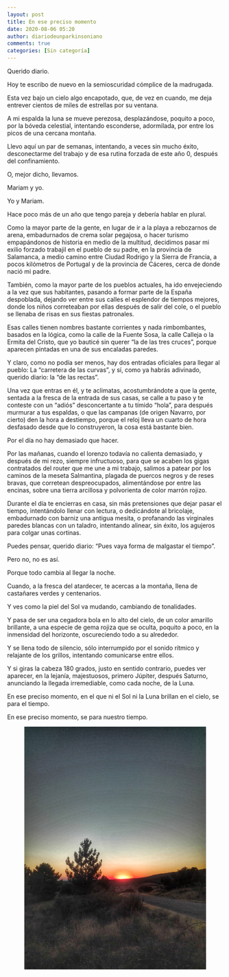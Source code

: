 ```yaml
---
layout: post
title: En ese preciso momento
date: 2020-08-06 05:20
author: diariodeunparkinsoniano
comments: true
categories: [Sin categoría]
---
```

<!-- wp:paragraph -->
<p>Querido diario.</p>
<!-- /wp:paragraph -->

<!-- wp:paragraph -->
<p>Hoy te escribo de nuevo en la semioscuridad cómplice de la madrugada.</p>
<!-- /wp:paragraph -->

<!-- wp:paragraph -->
<p>Esta vez bajo un cielo algo encapotado, que, de vez en cuando, me deja entrever cientos de miles de estrellas por su ventana.</p>
<!-- /wp:paragraph -->

<!-- wp:paragraph -->
<p>A mi espalda la luna se mueve perezosa, desplazándose, poquito a poco, por la bóveda celestial, intentando esconderse, adormilada, por entre los picos de una cercana montaña.</p>
<!-- /wp:paragraph -->

<!-- wp:paragraph -->
<p>Llevo aquí un par de semanas, intentando, a veces sin mucho éxito, desconectarme del trabajo y de esa rutina forzada de este año 0, después del confinamiento.</p>
<!-- /wp:paragraph -->

<!-- wp:paragraph -->
<p>O, mejor dicho, llevamos.</p>
<!-- /wp:paragraph -->

<!-- wp:paragraph -->
<p>Mariam y yo.</p>
<!-- /wp:paragraph -->

<!-- wp:paragraph -->
<p>Yo y Mariam.</p>
<!-- /wp:paragraph -->

<!-- wp:paragraph -->
<p>Hace poco más de un año que tengo pareja y debería hablar en plural.</p>
<!-- /wp:paragraph -->

<!-- wp:paragraph -->
<p>Como la mayor parte de la gente, en lugar de ir a la playa a rebozarnos de arena, embadurnados de crema solar pegajosa, o hacer turismo empapándonos de historia en medio de la multitud, decidimos pasar mi exilio forzado trabajil en el pueblo de su padre, en la provincia de Salamanca, a medio camino entre Ciudad Rodrigo y la Sierra de Francia, a pocos kilómetros de Portugal y de la provincia de Cáceres, cerca de donde nació mi padre.</p>
<!-- /wp:paragraph -->

<!-- wp:paragraph -->
<p>También, como la mayor parte de los pueblos actuales, ha ido envejeciendo a la vez que sus habitantes, pasando a formar parte de la España despoblada, dejando ver entre sus calles el esplendor de tiempos mejores, donde los niños correteaban por ellas después de salir del cole, o el pueblo se llenaba de risas en sus fiestas patronales.</p>
<!-- /wp:paragraph -->

<!-- wp:paragraph -->
<p>Esas calles tienen nombres bastante corrientes y nada rimbombantes, basados en la lógica, como la calle de la Fuente Sosa, la calle Calleja o la Ermita del Cristo, que yo bauticé sin querer “la de las tres cruces”, porque aparecen pintadas en una de sus encaladas paredes.</p>
<!-- /wp:paragraph -->

<!-- wp:paragraph -->
<p>Y claro, como no podía ser menos, hay dos entradas oficiales para llegar al pueblo: La “carretera de las curvas”, y sí, como ya habrás adivinado, querido diario: la “de las rectas”.</p>
<!-- /wp:paragraph -->

<!-- wp:paragraph -->
<p>Una vez que entras en él, y te aclimatas, acostumbrándote a que la gente, sentada a la fresca de la entrada de sus casas, se calle a tu paso y te conteste con un “adiós” desconcertante a tu tímido “hola”, para después murmurar a tus espaldas, o que las campanas (de origen Navarro, por cierto) den la hora a destiempo, porque el reloj lleva un cuarto de hora desfasado desde que lo construyeron, la cosa está bastante bien.</p>
<!-- /wp:paragraph -->

<!-- wp:paragraph -->
<p>Por el día no hay demasiado que hacer.</p>
<!-- /wp:paragraph -->

<!-- wp:paragraph -->
<p>Por las mañanas, cuando el lorenzo todavía no calienta demasiado, y después de mi rezo, siempre infructuoso, para que se acaben los gigas contratados del router que me une a mi trabajo, salimos a patear por los caminos de la meseta Salmantina, plagada de puercos negros y de reses bravas, que corretean despreocupados, alimentándose por entre las encinas, sobre una tierra arcillosa y polvorienta de color marrón rojizo.</p>
<!-- /wp:paragraph -->

<!-- wp:paragraph -->
<p>Durante el día te encierras en casa, sin más pretensiones que dejar pasar el tiempo, intentándolo llenar con lectura, o dedicándote al bricolaje, embadurnado con barniz una antigua mesita, o profanando las virginales paredes blancas con un taladro, intentando alinear, sin éxito, los agujeros para colgar unas cortinas.</p>
<!-- /wp:paragraph -->

<!-- wp:paragraph -->
<p>Puedes pensar, querido diario: “Pues vaya forma de malgastar el tiempo”.</p>
<!-- /wp:paragraph -->

<!-- wp:paragraph -->
<p>Pero no, no es así.</p>
<!-- /wp:paragraph -->

<!-- wp:paragraph -->
<p>Porque todo cambia al llegar la noche.</p>
<!-- /wp:paragraph -->

<!-- wp:paragraph -->
<p>Cuando, a la fresca del atardecer, te acercas a la montaña, llena de castañares verdes y centenarios.</p>
<!-- /wp:paragraph -->

<!-- wp:paragraph -->
<p>Y ves como la piel del Sol va mudando, cambiando de tonalidades.</p>
<!-- /wp:paragraph -->

<!-- wp:paragraph -->
<p>Y pasa de ser una cegadora bola en lo alto del cielo, de un color amarillo brillante, a una especie de gema rojiza que se oculta, poquito a poco, en la inmensidad del horizonte, oscureciendo todo a su alrededor.</p>
<!-- /wp:paragraph -->

<!-- wp:paragraph -->
<p>Y se llena todo de silencio, sólo interrumpido por el sonido rítmico y relajante de los grillos, intentando comunicarse entre ellos.</p>
<!-- /wp:paragraph -->

<!-- wp:paragraph -->
<p>Y si giras la cabeza 180 grados, justo en sentido contrario, puedes ver aparecer, en la lejanía, majestuosos, primero Júpiter, después Saturno, anunciando la llegada irremediable, como cada noche, de la Luna.</p>
<!-- /wp:paragraph -->

<!-- wp:paragraph -->
<p>En ese preciso momento, en el que ni el Sol ni la Luna brillan en el cielo, se para el tiempo.</p>
<!-- /wp:paragraph -->

<!-- wp:paragraph -->
<p>En ese preciso momento, se para nuestro tiempo.</p>
<!-- /wp:paragraph -->

<!-- wp:image {"id":1111,"sizeSlug":"large"} -->
<figure clasXs="wp-block-image size-large"><img class="img-fluid"  src="/assets/images/2020/08/img-20200805-wa0007-01.jpeg?w=768" alt="" clasXs="wp-image-1111" /></figure>
<!-- /wp:image -->

<!-- wp:paragraph -->
<p></p>
<!-- /wp:paragraph -->
